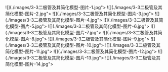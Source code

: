 ﻿![](./images/3-3二极管及其简化模型-图片-1.jpg"></div>
![](./images/3-3二极管及其简化模型-图片-2.jpg"></div>
![](./images/3-3二极管及其简化模型-图片-3.jpg"></div>
![](./images/3-3二极管及其简化模型-图片-4.jpg"></div>
![](./images/3-3二极管及其简化模型-图片-5.jpg"></div>
![](./images/3-3二极管及其简化模型-图片-6.jpg"></div>
![](./images/3-3二极管及其简化模型-图片-7.jpg"></div>
![](./images/3-3二极管及其简化模型-图片-8.jpg"></div>
![](./images/3-3二极管及其简化模型-图片-9.jpg"></div>
![](./images/3-3二极管及其简化模型-图片-10.jpg"></div>
![](./images/3-3二极管及其简化模型-图片-11.jpg"></div>
![](./images/3-3二极管及其简化模型-图片-12.jpg"></div>
![](./images/3-3二极管及其简化模型-图片-13.jpg"></div>
![](./images/3-3二极管及其简化模型-图片-14.jpg"></div>
